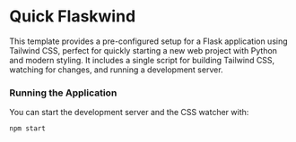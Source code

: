 # Quick Flaskwind

This template provides a pre-configured setup for a Flask application using Tailwind CSS, perfect for quickly starting a new web project with Python and modern styling. It includes a single script for building Tailwind CSS, watching for changes, and running a development server.

### Running the Application

You can start the development server and the CSS watcher with:
```bash
npm start
```